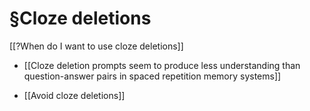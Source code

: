 # §Cloze deletions
[[?When do I want to use cloze deletions]]

* [[Cloze deletion prompts seem to produce less understanding than question-answer pairs in spaced repetition memory systems]]

* [[Avoid cloze deletions]]

<!-- {BearID:590627CB-86DB-409C-AF51-08150FB637DC-471-0000014958190440} -->

